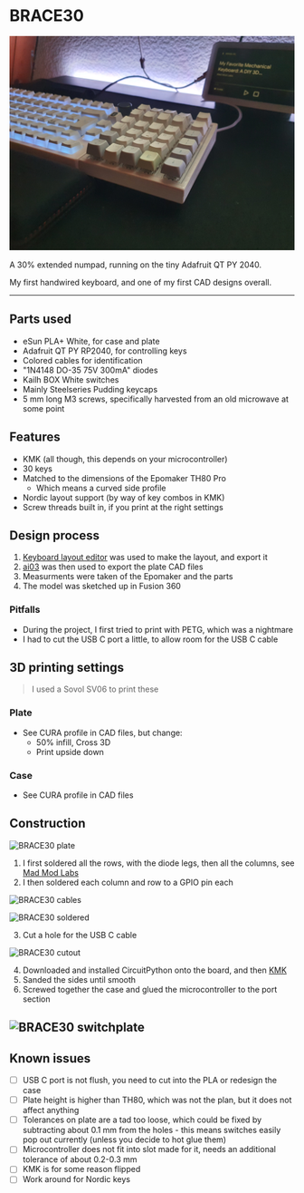# BRACE30

![BRACE30](/Images/BRACE30_ONDESK_ANGLE.jpg "BRACE30")

A 30% extended numpad, running on the tiny Adafruit QT PY 2040. 

My first handwired keyboard, and one of my first CAD designs overall.

---

## Parts used
* eSun PLA+ White, for case and plate
* Adafruit QT PY RP2040, for controlling keys
* Colored cables for identification
* "1N4148 DO-35 75V 300mA" diodes
* Kailh BOX White switches
* Mainly Steelseries Pudding keycaps
* 5 mm long M3 screws, specifically harvested from an old microwave at some point

## Features
* KMK (all though, this depends on your microcontroller)
* 30 keys
* Matched to the dimensions of the Epomaker TH80 Pro
    * Which means a curved side profile
* Nordic layout support (by way of key combos in KMK)
* Screw threads built in, if you print at the right settings

## Design process
1. [Keyboard layout editor](http://www.keyboard-layout-editor.com/##@@_y:0.25&a:7%3B&=%E2%9D%A4&=%E2%9D%A4&=%E2%9D%A4&=%E2%9D%A4&_x:0.25&fa@:1%3B%3B&=%E2%AD%95%3B&@_f:3%3B&=FN&_f:3%3B&=PREV&_f:3%3B&=PAUSE&_f:3%3B&=NEXT&_x:0.25%3B&=BACK%3B&@_y:0.25&f:3%3B&=%2F%2F&_f:3%3B&=7&_f:3%3B&=8&_f:3%3B&=9&_x:0.25&f:3%3B&=%7B%3B&@_f:3%3B&=*&_f:3%3B&=4&_f:3%3B&=5&_f:3%3B&=6&_x:0.25&f:3%3B&=%7D%3B&@_f:3%3B&=-&_f:3%3B&=1&_f:3%3B&=2&_f:3%3B&=3&_x:0.25&f:3%3B&=%5B%3B&@_f:3%3B&=+&_f:3%3B&=DEL&_f:3%3B&=0&_f:3%3B&=%2F=&_x:0.25&f:3%3B&=%5D) was used to make the layout, and export it
2. [ai03](https://kbplate.ai03.com/) was then used to export the plate CAD files
3. Measurments were taken of the Epomaker and the parts
4. The model was sketched up in Fusion 360
### Pitfalls
* During the project, I first tried to print with PETG, which was a nightmare
* I had to cut the USB C port a little, to allow room for the USB C cable

## 3D printing settings
> I used a Sovol SV06 to print these

### Plate
* See CURA profile in CAD files, but change:
    * 50% infill, Cross 3D
    * Print upside down

### Case
* See CURA profile in CAD files

## Construction
![BRACE30 plate](/Images/BRACE30_PLATE.jpg "BRACE30 plate")

1. I first soldered all the rows, with the diode legs, then all the columns, see [Mad Mod Labs](https://www.youtube.com/watch?v=iv__343ZwE0&t=1068s)
2. I then soldered each column and row to a GPIO pin each

![BRACE30 cables](/Images/BRACE30_CABLES.jpg "BRACE30 cables")

![BRACE30 soldered](/Images/BRACE30_SOLDERED.jpg "BRACE30 soldered")

3. Cut a hole for the USB C cable

![BRACE30 cutout](/Images/BRACE30_CUTOUT.jpg "BRACE30 cutout")

4. Downloaded and installed CircuitPython onto the board, and then [KMK](https://github.com/KMKfw/kmk_firmware)
5. Sanded the sides until smooth
6. Screwed together the case and glued the microcontroller to the port section

![BRACE30 switchplate](/Images/BRACE30_NOCAP.jpg "BRACE30 switchplate")
---

## Known issues
- [ ] USB C port is not flush, you need to cut into the PLA or redesign the case
- [ ] Plate height is higher than TH80, which was not the plan, but it does not affect anything
- [ ] Tolerances on plate are a tad too loose, which could be fixed by subtracting about 0.1 mm from the holes - this means switches easily pop out currently (unless you decide to hot glue them)
- [ ] Microcontroller does not fit into slot made for it, needs an additional tolerance of about 0.2-0.3 mm
- [ ] KMK is for some reason flipped
- [ ] Work around for Nordic keys
